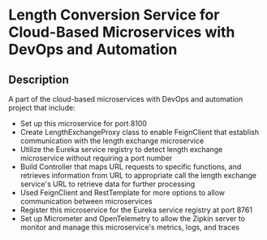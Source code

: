 # Length Conversion Service for Cloud-Based Microservices with DevOps and Automation

## Description
A part of the cloud-based microservices with DevOps and automation project that include:
* Set up this microservice for port 8100
* Create LengthExchangeProxy class to enable FeignClient that establish communication with the length exchange microservice
* Utilize the Eureka service registry to detect length exchange microservice without requiring a port number
* Build Controller that maps URL requests to specific functions, and retrieves information from URL to appropriate call the length exchange service's URL to retrieve data for further processing 
* Used FeignClient and RestTemplate for more options to allow communication between microservices
* Register this microservice for the Eureka service registry at port 8761
* Set up Micrometer and OpenTelemetry to allow the Zipkin server to monitor and manage this microservice's metrics, logs, and traces
